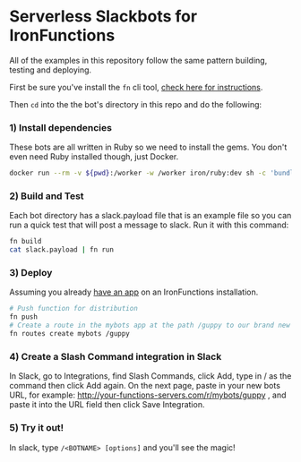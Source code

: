 # Serverless Slackbots for IronFunctions

All of the examples in this repository follow the same pattern building, testing and deploying. 

First be sure you've install the `fn` cli tool, [check here for instructions](https://github.com/iron-io/functions#quickstart). 

Then `cd` into the the bot's directory in this repo and do the following: 

### 1) Install dependencies

These bots are all written in Ruby so we need to install the gems. You don't even need Ruby installed though, just Docker. 

```sh
docker run --rm -v ${pwd}:/worker -w /worker iron/ruby:dev sh -c 'bundle install --standalone --clean'
```

### 2) Build and Test

Each bot directory has a slack.payload file that is an example file so you can run a quick test that will
post a message to slack. Run it with this command: 

```sh
fn build
cat slack.payload | fn run
```

### 3) Deploy

Assuming you already [have an app](https://github.com/iron-io/functions#create-an-application) on an IronFunctions installation. 

```sh
# Push function for distribution
fn push
# Create a route in the mybots app at the path /guppy to our brand new function!
fn routes create mybots /guppy
```

### 4) Create a Slash Command integration in Slack

In Slack, go to Integrations, find Slash Commands, click Add, type in /<BOTNAME> as the command then click Add again. 
On the next page, paste in your new bots URL, for example: http://your-functions-servers.com/r/mybots/guppy , and paste it into the URL
field then click Save Integration.

### 5) Try it out!

In slack, type `/<BOTNAME> [options]` and you'll see the magic!
